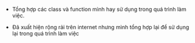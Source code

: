 - Tổng hợp các class và function mình hay sử dụng trong quá trình làm việc.

- Đã xuất hiện rộng rải trên internet nhưng mình tổng hợp lại để sử dụng lại trong quá trình làm việc